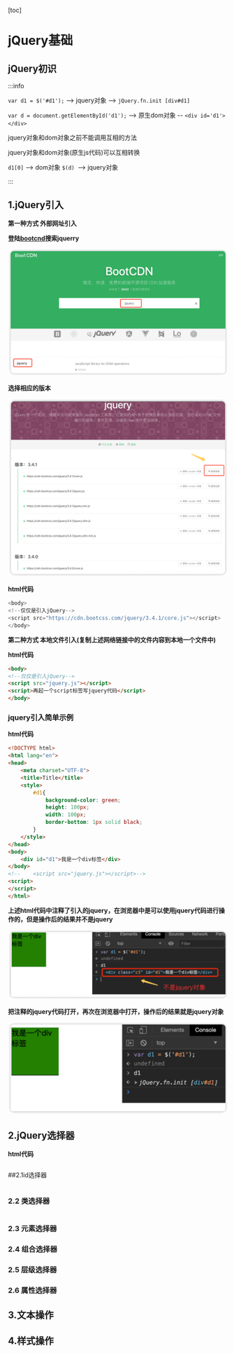 [toc]



# jQuery基础

## jQuery初识

:::info

`var d1 = $('#d1');` --> jquery对象  --> `jQuery.fn.init [div#d1]`

`var d = document.getElementById('d1');`  --> 原生dom对象 -- `<div id='d1'></div>`

jquery对象和dom对象之前不能调用互相的方法

jquery对象和dom对象(原生js代码)可以互相转换

`d1[0]` --> dom对象
`$(d) `--> jquery对象

:::



## 1.jQuery引入

**第一种方式	外部网址引入**

**登陆[bootcnd](https://www.bootcdn.cn/)搜索jquerry**



![iShot_2024-09-02_14.44.26](https://github.com/pptfz/picgo-images/blob/master/img/iShot_2024-09-02_14.44.26.png)



**选择相应的版本**



![iShot_2024-09-02_14.45.27](https://github.com/pptfz/picgo-images/blob/master/img/iShot_2024-09-02_14.45.27.png)



**html代码**

```javascript
<body>
<!--仅仅是引入jQuery-->
<script src="https://cdn.bootcss.com/jquery/3.4.1/core.js"></script>
</body>
```



**第二种方式	本地文件引入(复制上述网络链接中的文件内容到本地一个文件中)**

**html代码**

```html
<body>
<!--仅仅是引入jQuery-->
<script src="jquery.js"></script>
<script>再起一个script标签写jquery代码</script> 
</body>
```



### jquery引入简单示例

**html代码**

```html
<!DOCTYPE html>
<html lang="en">
<head>
    <meta charset="UTF-8">
    <title>Title</title>
    <style>
        #d1{
            background-color: green;
            height: 100px;
            width: 100px;
            border-bottom: 1px solid black;
        }
    </style>
</head>
<body>
    <div id="d1">我是一个div标签</div>
</body>
<!--    <script src="jquery.js"></script>-->
<script>
</script>
</html>
```

**上述html代码中注释了引入的jquery，在浏览器中是可以使用jquery代码进行操作的，但是操作后的结果并不是jquery**

![iShot_2024-09-02_14.46.45](https://github.com/pptfz/picgo-images/blob/master/img/iShot_2024-09-02_14.46.45.png)







**把注释的jquery代码打开，再次在浏览器中打开，操作后的结果就是jquery对象**

![iShot_2024-09-02_14.57.39](https://github.com/pptfz/picgo-images/blob/master/img/iShot_2024-09-02_14.57.39.png)







## 2.jQuery选择器

**html代码**

```html

```



##2.1id选择器

```javascript

```





### 2.2 类选择器

```javascript

```



### 2.3 元素选择器



### 2.4 组合选择器





### 2.5 层级选择器





### 2.6 属性选择器



## 





## 3.文本操作





## 4.样式操作
